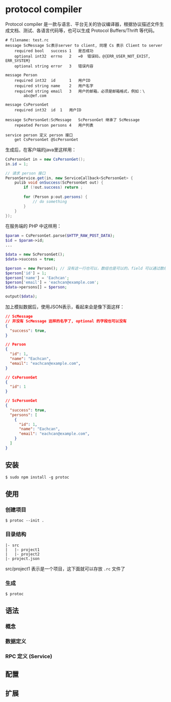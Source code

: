 # protocol compiler

Protocol compiler 是一款与语言、平台无关的协议编译器，根据协议描述文件生成文档、测试、各语言代码等，也可以生成 Protocol Buffers/Thrift 等代码。

```
# filename: test.rc
message ScMessage Sc表示server to client, 同理 Cs 表示 Client to server
	required bool	success	1	是否成功
	optional int32	errno	2	=0	错误码，@{ERR_USER_NOT_EXIST, ERR_SYSTEM}
	optional string error	3	错误内容

message Person
	required int32	id		1	用户ID
	required string	name	2	用户名字
	required string email	3	用户的邮箱，必须是邮箱格式，例如：\
		abc@ef.com

message CsPersonGet
	required int32	id	1	用户ID
	
message ScPersonGet:ScMessage	ScPersonGet 继承了 ScMessage
	repeated Person persons	4	用户列表

service person 定义 person 接口
	get	CsPersonGet @ScPersonGet
```

生成后，在客户端的java里这样用：

```java
CsPersonGet in = new CsPersonGet();
in.id = 1;

// 请求 person 接口
PersonService.get(in, new ServiceCallback<ScPersonGet> {
	pulib void onSuccess(ScPersonGet out) {
		if (!out.success) return ;
		
		for (Person p:out.persons) {
			// do something
		}
	}
});
```

在服务端的 PHP 中这样用：
```PHP
$param = CsPersonGet.parse($HTTP_RAW_POST_DATA);
$id = $param->id;
...

$data = new ScPersonGet();
$data->success = true;

$person = new Person(); // 没有这一行也可以，数组也是可以的。field 可以通过数组形式访问，同时数组也可以替代对象
$person['id'] = 1;
$person['name'] = 'Eachcan';
$person['email'] = 'eachcan@example.com';
$data->persons[] = $person;

output($data);
```

加上模拟数据后，使用JSON表示，看起来会是像下面这样：

```JSON
// ScMessage
// 并没有 ScMessage 这样的名字了, optional 的字段也可以没有
{
  "success": true,
}

// Person
{
  "id": 1,
  "name": "Eachcan",
  "email": "eachcan@example.com",
}

// CsPersonGet
{
  "id": 1
}

// ScPersonGet
{
  "success": true,
  "persons": [
    {
      "id": 1,
      "name": "Eachcan",
      "email": "eachcan@example.com",
    }
  ]
}

```

## 安装

```shell
$ sudo npm install -g protoc
```

## 使用

### 创建项目

```shell
$ protoc --init .
```

### 目录结构

```
|- src
|   |- project1
|   |- project2
|- project.json
```

src/project1 表示是一个项目，这下面就可以存放 `.rc` 文件了

### 生成

```shell
$ protoc
```

## 语法

### 概念

### 数据定义

### RPC 定义 (Service)

## 配置

## 扩展

